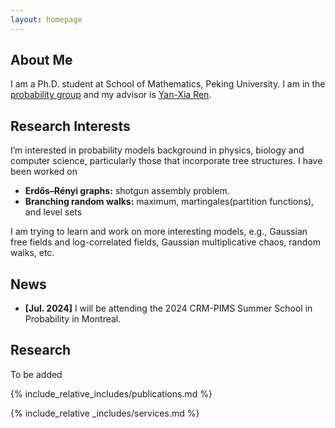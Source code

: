 ```yaml
---
layout: homepage
---
```


## About Me

I am a Ph.D. student at School of Mathematics, Peking University. I am in the [probability group](https://pkuprobability.com) and my advisor is [Yan-Xia Ren](https://www.math.pku.edu.cn/teachers/renyx/index.htm).

## Research Interests
 I’m interested in probability models background in physics, biology and computer science,  particularly those that incorporate tree structures. I have been worked on 
- **Erdős–Rényi graphs:** shotgun assembly problem. 
- **Branching random walks:** maximum, martingales(partition functions), and level sets

I am trying to learn and work on more interesting models, e.g., Gaussian free fields and log-correlated fields, Gaussian multiplicative chaos, random walks, etc.

## News
- **[Jul. 2024]** I will be attending the 2024 CRM-PIMS Summer School in Probability in Montreal.


## Research

To be added

{% include_relative_includes/publications.md %} 

{% include_relative _includes/services.md %}  
